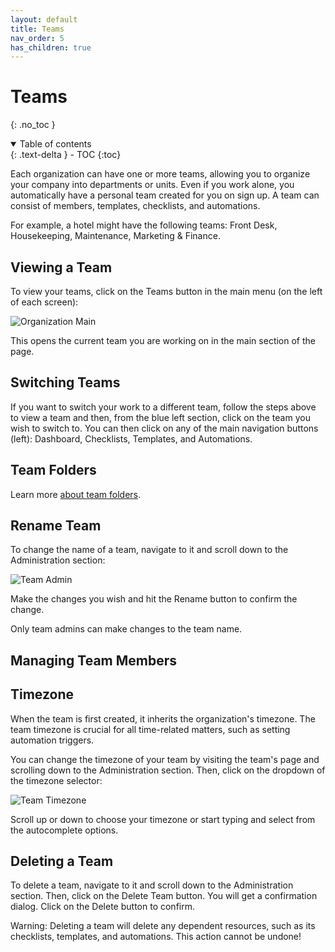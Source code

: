 ```yaml
---
layout: default
title: Teams
nav_order: 5
has_children: true
---
```


# Teams

{: .no_toc }

<details open markdown="block">
  <summary>
    Table of contents
  </summary>
  {: .text-delta }
- TOC
{:toc}
</details>

Each organization can have one or more teams, allowing you to organize your company into departments or units. Even if you work alone, you automatically have a personal team created for you on sign up. A team can consist of members, templates, checklists, and automations.

For example, a hotel might have the following teams: Front Desk, Housekeeping, Maintenance, Marketing & Finance.

## Viewing a Team

To view your teams, click on the Teams button in the main menu (on the left of each screen):

![Organization Main](/assets/images/organizations/organization-navigate.png)

This opens the current team you are working on in the main section of the page.

## Switching Teams

If you want to switch your work to a different team, follow the steps above to view a team and then, from the blue left section, click on the team you wish to switch to. You can then click on any of the main navigation buttons (left): Dashboard, Checklists, Templates, and Automations.

## Team Folders

Learn more [about team folders](/teams/team-folders/).

## Rename Team

To change the name of a team, navigate to it and scroll down to the Administration section:

![Team Admin](/assets/images/teams/team-administration.png)

Make the changes you wish and hit the Rename button to confirm the change.

Only team admins can make changes to the team name.

## Managing Team Members

## Timezone

When the team is first created, it inherits the organization's timezone. The team timezone is crucial for all time-related matters, such as setting automation triggers.

You can change the timezone of your team by visiting the team's page and scrolling down to the Administration section. Then, click on the dropdown of the timezone selector:

![Team Timezone](/assets/images/teams/team-timezone.png)

Scroll up or down to choose your timezone or start typing and select from the autocomplete options.

## Deleting a Team

To delete a team, navigate to it and scroll down to the Administration section. Then, click on the Delete Team button. You will get a confirmation dialog. Click on the Delete button to confirm.

Warning: Deleting a team will delete any dependent resources, such as its checklists, templates, and automations. This action cannot be undone!
